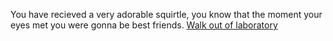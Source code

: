 You have recieved a very adorable squirtle, you know that the moment your eyes met you were gonna be best friends.
[Walk out of laboratory](../squirtle/tackle.md)